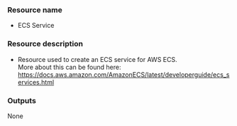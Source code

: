 ### Resource name
- ECS Service

### Resource description
- Resource used to create an ECS service for AWS ECS.
<br>More about this can be found here:<br>
https://docs.aws.amazon.com/AmazonECS/latest/developerguide/ecs_services.html

### Outputs
None
